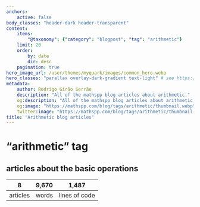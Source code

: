 ```yaml
---
anchors:
    active: false
body_classes: "header-dark header-transparent"
content:
    items:
        "@taxonomy": {"category": "blogpost", "tag": "arithmetic"}
    limit: 20
    order:
        by: date
        dir: desc
    pagination: true
hero_image_url: /user/themes/myquark/images/common_hero.webp
hero_classes: "parallax overlay-dark-gradient text-light" # see https://demo.getgrav.org/blog-skeleton/blog/hero-classes
metadata:
    author: Rodrigo Girão Serrão
    description: "All of the mathspp blog articles about arithmetic."
    og:description: "All of the mathspp blog articles about arithmetic."
    og:image: "https://mathspp.com/blog/tags/arithmetic/thumbnail.webp"
    twitter:image: "https://mathspp.com/blog/tags/arithmetic/thumbnail.webp"
title: "Arithmetic blog articles"
---
```


# “arithmetic” tag


## articles about the basic operations



<table class="stats-table">
    <thead>
        <tr>
            <th style="text-align: center;">8</th>
            <th style="text-align: center;">9,670</th>
            <th style="text-align: center;">1,487</th>
        </tr>
    </thead>
    <tbody>
        <tr>
            <td style="text-align: center;">articles</td>
            <td style="text-align: center;">words</td>
            <td style="text-align: center;">lines of code</td>
        </tr>
    </tbody>
</table>